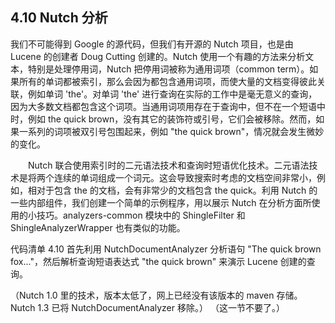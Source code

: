 ## 4.10 Nutch 分析 ##

我们不可能得到 Google 的源代码，但我们有开源的 Nutch 项目，也是由 Lucene 的创建者 Doug Cutting 创建的。Nutch 使用一个有趣的方法来分析文本，特别是处理停用词，Nutch 把停用词被称为通用词项（common term）。如果所有的单词都被索引，那么会因为都包含通用词项，而使大量的文档变得彼此关联，例如单词 'the'。对单词 'the' 进行查询在实际的工作中是毫无意义的查询，因为大多数文档都包含这个词项。当通用词项用存在于查询中，但不在一个短语中时，例如 the quick brown，没有其它的装饰符或引号，它们会被移除。然而，如果一系列的词项被双引号包围起来，例如 "the quick brown"，情况就会发生微妙的变化。

&emsp;&emsp;Nutch 联合使用索引时的二元语法技术和查询时短语优化技术。二元语法技术是将两个连续的单词组成一个词元。这会导致搜索时考虑的文档空间非常小，例如，相对于包含 the 的文档，会有非常少的文档包含 the quick。利用 Nutch 的一些内部组件，我们创建一个简单的示例程序，用以展示 Nutch 在分析方面所使用的小技巧。analyzers-common 模块中的 ShingleFilter 和 ShingleAnalyzerWrapper 也有类似的功能。

代码清单 4.10 首先利用 NutchDocumentAnalyzer 分析语句 "The quick brown fox..."，然后解析查询短语表达式 "the quick brown" 来演示 Lucene 创建的查询。

（Nutch 1.0 里的技术，版本太低了，网上已经没有该版本的 maven 存储。Nutch 1.3 已将 NutchDocumentAnalyzer 移除。）
（这一节不要了。）

















